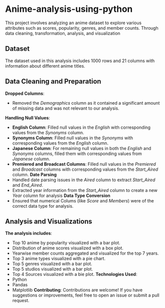 # Anime-analysis-using-python
This project involves analyzing an anime dataset to explore various attributes such as scores, popularity, genres, and member counts. Through data cleaning, transformation, analysis, and visualization
## Dataset
The dataset used in this analysis includes 1000 rows and 21 columns with information about different anime titles.
## Data Cleaning and Preparation
**Dropped Columns**:
- Removed the *Demographics* column as it contained a significant amount of missing data and was not relevant to our analysis.

**Handling Null Values**:
- **English Column**: Filled null values in the *English* with corresponding values from the *Synonyms* column.
- **Synonyms Column**: Filled null values in the *Synonyms* with corresponding values from the *English* column.
- **Japanese Column**: For remaining null values in both the *English* and *Synonyms* columns, filled them with corresponding values from *Japanese* column.
- **Premiered and Broadcast Columns**: Filled null values in the *Premiered* and *Broadcast* columns with corresponding values from the *Start_Aired* column.
**Date Parsing**
- Handled date parsing issues in the *Aired* column to extract *Start_Aired* and *End_Aired*.
- Extracted year information from the *Start_Aired* column to create a new *Year* column for analysis
**Data Type Conversion**
- Ensured that numerical Colums (like *Score* and *Members*) were of the correct data type for analysis.
## Analysis and Visualizations
**The analysis includes**:
- Top 10 anime by popularity visualized with a bar plot.
- Distribution of anime scores visualized with a box plot.
- Yearwise member counts aggregated and visualized for the top 7 years.
- Top 3 anime types visualized with a pie chart.
- Top 5 genres visualized with a bar plot.
- Top 5 studios visualized with a bar plot.
- Top 4 Sources visualized with a bie plot.
**Technologies Used**:
- Python
- Pandas
- Matplotlib
**Contributing**:
Contributions are welcome! If you have suggestions or improvements, feel free to open an issue or submit a pull request.

